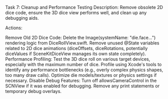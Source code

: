 Task 7: Cleanup and Performance Testing
Description: Remove obsolete 2D dice code, ensure the 3D dice view performs well, and clean up any debugging aids.

Actions:

Remove Old 2D Dice Code:
Delete the Image(systemName: "die.face...") rendering logic from DiceRollView.swift.
Remove unused @State variables related to 2D dice animations (diceOffsets, diceRotations, potentially diceValues if SceneKitDiceView manages its own state completely).
Performance Profiling:
Test the 3D dice roll on various target devices, especially with the maximum number of dice.
Profile using Xcode's tools to identify any performance bottlenecks (e.g., overly complex physics shapes, too many draw calls).
Optimize die models/textures or physics settings if necessary.
Disable Debug Features:
Turn off allowsCameraControl in the SCNView if it was enabled for debugging.
Remove any print statements or temporary debug overlays.